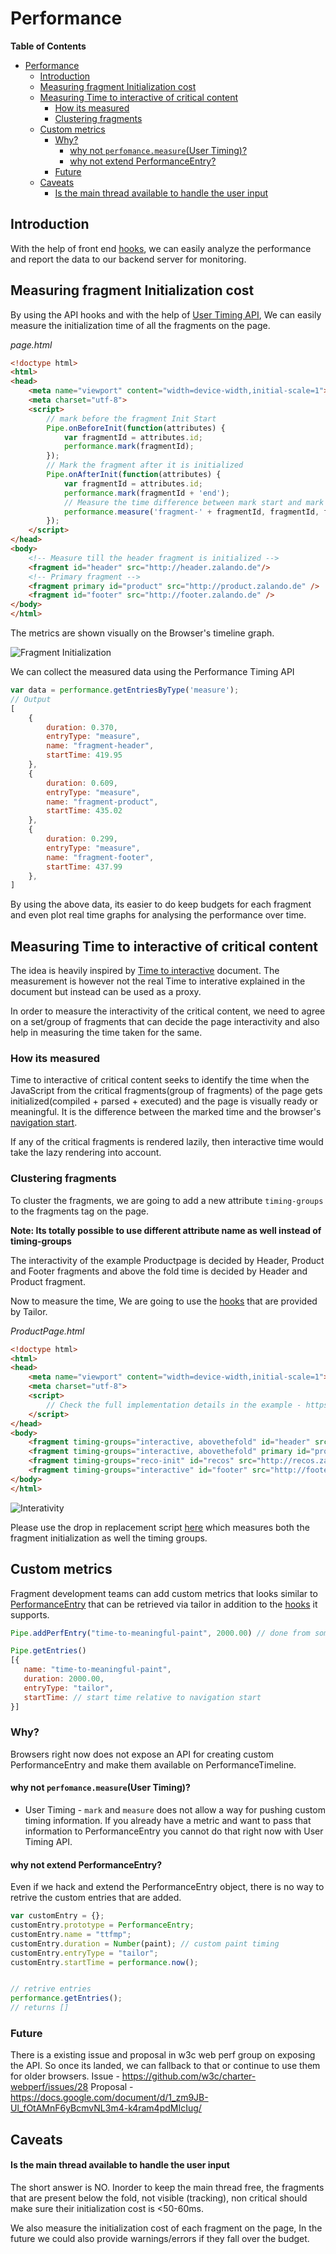 # Performance

**Table of Contents**

- [Performance](#performance)
  - [Introduction](#introduction)
  - [Measuring fragment Initialization cost](#measuring-fragment-initialization-cost)
  - [Measuring Time to interactive of critical content](#measuring-time-to-interactive-of-critical-content)
    - [How its measured](#how-its-measured)
    - [Clustering fragments](#clustering-fragments)
  - [Custom metrics](#custom-metrics)
    - [Why?](#why)
      - [why not `perfomance.measure`(User Timing)?](#why-not-perfomancemeasureuser-timing)
      - [why not extend PerformanceEntry?](#why-not-extend-performanceentry)
    - [Future](#future)
  - [Caveats](#caveats)
      - [Is the main thread available to handle the user input](#is-the-main-thread-available-to-handle-the-user-input)

## Introduction

With the help of front end [hooks](https://github.com/zalando/tailor/blob/master/docs/hooks.md), we can easily analyze the performance and report the data to our backend server for monitoring.

## Measuring fragment Initialization cost

By using the API hooks and with the help of [User Timing API](https://developer.mozilla.org/en-US/docs/Web/API/User_Timing_API), We can easily measure the initialization time of all the fragments on the page.

*page.html*
```html
<!doctype html>
<html>
<head>
    <meta name="viewport" content="width=device-width,initial-scale=1">
    <meta charset="utf-8">
    <script>
        // mark before the fragment Init Start
        Pipe.onBeforeInit(function(attributes) {
            var fragmentId = attributes.id;
            performance.mark(fragmentId);
        });
        // Mark the fragment after it is initialized
        Pipe.onAfterInit(function(attributes) {
            var fragmentId = attributes.id;
            performance.mark(fragmentId + 'end');
            // Measure the time difference between mark start and mark end to get the initialization cost
            performance.measure('fragment-' + fragmentId, fragmentId, fragmentId + 'end');
        });
    </script>
</head>
<body>
    <!-- Measure till the header fragment is initialized -->
    <fragment id="header" src="http://header.zalando.de"/>
    <!-- Primary fragment -->
    <fragment primary id="product" src="http://product.zalando.de" />
    <fragment id="footer" src="http://footer.zalando.de" />
</body>
</html>
```

The metrics are shown visually on the Browser's timeline graph.

![Fragment Initialization](https://raw.githubusercontent.com/zalando/tailor/master/docs/images/fragment-init-cost.png)

We can collect the measured data using the Performance Timing API

```js
var data = performance.getEntriesByType('measure');
// Output
[
    {
        duration: 0.370,
        entryType: "measure",
        name: "fragment-header",
        startTime: 419.95
    },
    {
        duration: 0.609,
        entryType: "measure",
        name: "fragment-product",
        startTime: 435.02
    },
    {
        duration: 0.299,
        entryType: "measure",
        name: "fragment-footer",
        startTime: 437.99
    },
]
```

By using the above data, its easier to do keep budgets for each fragment and even plot real time graphs for analysing the performance over time.

## Measuring Time to interactive of critical content

The idea is heavily inspired by [Time to interactive](https://docs.google.com/document/d/11sWqwdfd3u1TwyZhsc-fB2NcqMZ_59Kz4XKiivp1cIg/edit?pref=2&pli=1#) document. The measurement is however not the real Time to interative explained in the document but instead can be used as a proxy.

In order to measure the interactivity of the critical content, we need to agree on a set/group of fragments that can decide the page interactivity and also help in measuring the time taken for the same.

### How its measured

Time to interactive of critical content seeks to identify the time when the JavaScript from the critical fragments(group of fragments) of the page gets initialized(compiled + parsed + executed) and the page is visually ready or meaningful. It is the difference between the marked time and the browser's [navigation start](https://w3c.github.io/navigation-timing/#dom-performancetiming-navigationstart).

If any of the critical fragments is rendered lazily, then interactive time would take the lazy rendering into account.

### Clustering fragments

To cluster the fragments, we are going to add a new attribute `timing-groups` to the fragments tag on the page.

**Note: Its totally possible to use different attribute name as well instead of timing-groups**

The interactivity of the example Productpage is decided by Header, Product and Footer fragments and above the fold time is decided by Header and Product fragment.

Now to measure the time, We are going to use the [hooks](https://github.com/zalando/tailor/blob/master/docs/hooks.md) that are provided by Tailor.

*ProductPage.html*
```html
<!doctype html>
<html>
<head>
    <meta name="viewport" content="width=device-width,initial-scale=1">
    <meta charset="utf-8">
    <script>
        // Check the full implementation details in the example - https://github.com/zalando/tailor/tree/master/examples/fragment-performance/index.html
    </script>
</head>
<body>
    <fragment timing-groups="interactive, abovethefold" id="header" src="http://header.zalando.de"/>
    <fragment timing-groups="interactive, abovethefold" primary id="product" src="http://product.zalando.de" />
    <fragment timing-groups="reco-init" id="recos" src="http://recos.zalando.de" />
    <fragment timing-groups="interactive" id="footer" src="http://footer.zalando.de" />
</body>
</html>
```

![Interativity](https://raw.githubusercontent.com/zalando/tailor/master/docs/images/content-interactive.png)

Please use the drop in replacement script [here](https://github.com/zalando/tailor/blob/master/examples/fragment-performance/templates/index.html#L7) which measures both the fragment initialization as well the timing groups.

## Custom metrics

Fragment development teams can add custom metrics that looks similar to [PerformanceEntry](https://developer.mozilla.org/en-US/docs/Web/API/PerformanceEntry) that can be retrieved via tailor in addition to the [hooks](https://github.com/zalando/tailor/blob/master/docs/hooks.md#front-end-hooks) it supports. 

```js
Pipe.addPerfEntry("time-to-meaningful-paint", 2000.00) // done from some fragment on some page

Pipe.getEntries()
[{
   name: "time-to-meaningful-paint",
   duration: 2000.00,
   entryType: "tailor",
   startTime: // start time relative to navigation start
}]
```

### Why? 

Browsers right now does not expose an API for creating custom PerformanceEntry and make them available on PerformanceTimeline.

#### why not `perfomance.measure`(User Timing)?

+ User Timing - `mark` and `measure` does not allow a way for pushing custom timing information. If you already have a metric and want to pass that information to PerformanceEntry you cannot do that right now with User Timing API. 

#### why not extend PerformanceEntry? 

Even if we hack and extend the PerformanceEntry object, there is no way to retrive the custom entries that are added. 

```js
var customEntry = {};
customEntry.prototype = PerformanceEntry;
customEntry.name = "ttfmp";
customEntry.duration = Number(paint); // custom paint timing
customEntry.entryType = "tailor";
customEntry.startTime = performance.now();


// retrive entries
performance.getEntries(); 
// returns []
```

### Future

There is a existing issue and proposal in w3c web perf group on exposing the API. So once its landed, we can fallback to that or continue to use them for older browsers. 
Issue - https://github.com/w3c/charter-webperf/issues/28
Proposal - https://docs.google.com/document/d/1_zm9JB-Ul_fOtAMnF6yBcmvNL3m4-k4ram4pdMIcIug/

## Caveats

#### Is the main thread available to handle the user input

The short answer is NO. Inorder to keep the main thread free, the fragments that are present below the fold, not visible (tracking), non critical should make sure their initialization cost is <50-60ms.

We also measure the initialization cost of each fragment on the page, In the future we could also provide warnings/errors if they fall over the budget.

